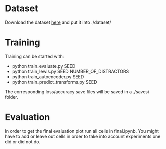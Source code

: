 # Dataset 

Download the dataset [here](https://www.kaggle.com/datasets/jessicali9530/celeba-dataset) and put it into ./dataset/

# Training

Training can be started with:

- python train_evaluate.py SEED 
- python train_lewis.py SEED NUMBER_OF_DISTRACTORS
- python train_autoencoder.py SEED 
- python train_predict_transforms.py SEED 

The corresponding loss/accuracy save files will be saved in a ./saves/ folder.

# Evaluation 

In order to get the final evaluation plot run all cells in final.ipynb. You might have to add or leave out cells in 
order to take into account experiments one did or did not do.